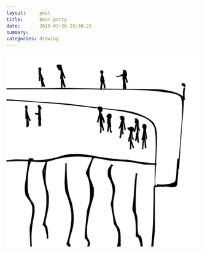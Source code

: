 ```yaml
---
layout:     post
title:      bear party
date:       2018-03-28 23:30:21
summary:    
categories: drawing
---
```

![bear party](/images/diary/bear-party.png ".")

